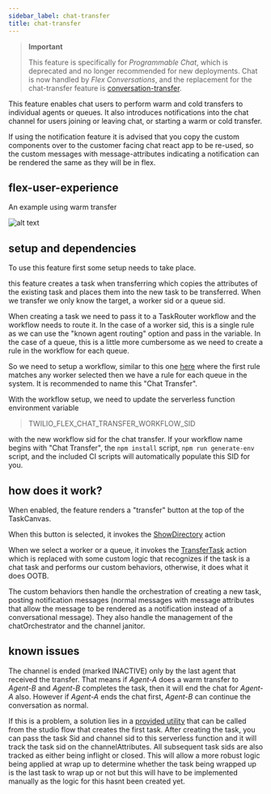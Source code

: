 ```yaml
---
sidebar_label: chat-transfer
title: chat-transfer
---
```


> **Important**
> 
> This feature is specifically for *Programmable Chat*, which is deprecated and no longer recommended for new deployments. Chat is now handled by *Flex Conversations*, and the replacement for the chat-transfer feature is [conversation-transfer](conversation-transfer).

This feature enables chat users to perform warm and cold transfers to individual agents or queues. It also introduces notifications into the chat channel for users joining or leaving chat, or starting a warm or cold transfer.

If using the notification feature it is advised that you copy the custom components over to the customer facing chat react app to be re-used, so the custom messages with message-attributes indicating a notification can be rendered the same as they will be in flex.

## flex-user-experience

An example using warm transfer

![alt text](/img/features/chat-transfer/flex-user-experience-warm-transfer-full.gif)

## setup and dependencies

To use this feature first some setup needs to take place.

this feature creates a task when transferring which copies the attributes of the existing task and places them into the new task to be transferred. When we transfer we only know the target, a worker sid or a queue sid.

When creating a task we need to pass it to a TaskRouter workflow and the workflow needs to route it. In the case of a worker sid, this is a single rule as we can use the "known agent routing" option and pass in the variable. In the case of a queue, this is a little more cumbersome as we need to create a rule in the workflow for each queue.

So we need to setup a workflow, similar to this one [here](https://github.com/twilio-professional-services/flex-project-template/blob/main/plugin-flex-ts-template-v2/src/feature-library/chat-transfer/example-taskrouter-workflow.json) where the first rule matches any worker selected then we have a rule for each queue in the system. It is recommended to name this "Chat Transfer".

With the workflow setup, we need to update the serverless function environment variable

> TWILIO_FLEX_CHAT_TRANSFER_WORKFLOW_SID

with the new workflow sid for the chat transfer. If your workflow name begins with "Chat Transfer", the `npm install` script, `npm run generate-env` script, and the included CI scripts will automatically populate this SID for you.

## how does it work?

When enabled, the feature renders a "transfer" button at the top of the TaskCanvas.

When this button is selected, it invokes the [ShowDirectory](https://assets.flex.twilio.com/docs/releases/flex-ui/1.31.2/Actions.html#.ShowDirectory) action

When we select a worker or a queue, it invokes the [TransferTask](https://assets.flex.twilio.com/docs/releases/flex-ui/1.31.2/Actions.html#.TransferTask) action which is replaced with some custom logic that recognizes if the task is a chat task and performs our custom behaviors, otherwise, it does what it does OOTB.

The custom behaviors then handle the orchestration of creating a new task, posting notification messages (normal messages with message attributes that allow the message to be rendered as a notification instead of a conversational message). They also handle the management of the chatOrchestrator and the channel janitor.

## known issues

The channel is ended (marked INACTIVE) only by the last agent that received the transfer. That means if _Agent-A_ does a warm transfer to _Agent-B_ and _Agent-B_ completes the task, then it will end the chat for _Agent-A_ also. However if _Agent-A_ ends the chat first, _Agent-B_ can continue the conversation as normal.

If this is a problem, a solution lies in a [provided utility](https://github.com/twilio-professional-services/flex-project-template/blob/main/serverless-functions/src/functions/features/chat-transfer/studio/add-task-to-chat-channel-data.protected.js) that can be called from the studio flow that creates the first task. After creating the task, you can pass the task Sid and channel sid to this serverless function and it will track the task sid on the channelAttributes. All subsequent task sids are also tracked as either being inflight or closed. This will allow a more robust logic being applied at wrap up to determine whether the task being wrapped up is the last task to wrap up or not but this will have to be implemented manually as the logic for this hasnt been created yet.

